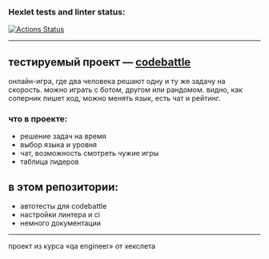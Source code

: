 ### Hexlet tests and linter status:
[![Actions Status](https://github.com/waessum/qa-engineer-project-85/actions/workflows/hexlet-check.yml/badge.svg)](https://github.com/waessum/qa-engineer-project-85/actions)

---

## тестируемый проект — [codebattle](https://codebattle.hexlet.io)

онлайн-игра, где два человека решают одну и ту же задачу на скорость. можно играть с ботом, другом или рандомом. видно, как соперник пишет код, можно менять язык, есть чат и рейтинг.

### что в проекте:
- решение задач на время
- выбор языка и уровня
- чат, возможность смотреть чужие игры
- таблица лидеров

## в этом репозитории:
- автотесты для codebattle
- настройки линтера и ci
- немного документации

---

проект из курса «qa engineer» от хекслета
